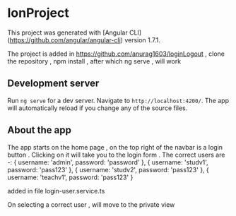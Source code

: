 # IonProject

This project was generated with [Angular CLI] (https://github.com/angular/angular-cli) version 1.7.1. 

The project is added in https://github.com/anurag1603/loginLogout  ,
clone the repository ,
npm install ,
after which ng serve , will work

## Development server

Run `ng serve` for a dev server. Navigate to `http://localhost:4200/`. The app will automatically reload if you change any of the source files.

## About the app

The app starts on the home page , on the top right of the navbar is a login button .
Clicking on it will take you to the login form .
The correct users are -:
  { username: 'admin', password: 'password' },
  { username: 'studv1', password: 'pass123' },
  { username: 'studv2', password: 'pass123' },
  { username: 'teachv1', password: 'pass123' }

  added in file login-user.service.ts 

On selecting a correct user , will move to the private view
